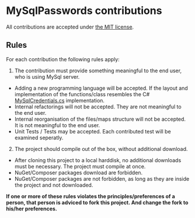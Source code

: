 # MySqlPasswords contributions

All contributions are accepted under [the MIT license](LICENSE.md "license").

## Rules

For each contribution the following rules apply:

1. The contribution must provide something meaningful to the end user, who is using MySql server.
  * Adding a new programming language will be accepted. If the layout and implementation of the functions/class resembles the C# [MySqlCredentials.cs](src/CSharp/MySqlPasswords/MySqlCredentials.cs) implementation.
  * Internal refactorings will not be accepted. They are not meaningful to the end user.
  * Internal reorganisation of the files/maps structure will not be accepted. It is not meaningful to the end user.
  * Unit Tests / Tests may be accepted. Each contributed test will be examined seperatly.
  
2. The project should compile out of the box, without additional download.
  * After cloning this project to a local harddisk, no additional downloads must be necessary. The project must compile at once.
  * NuGet/Composer packages download are forbidden.
  * NuGet/Composer packages are not forbidden, as long as they are inside the project and not downloaded.

**If one or more of these rules violates the principles/preferences of a person, that person is adviced to fork this project. And change the fork to his/her preferences.**